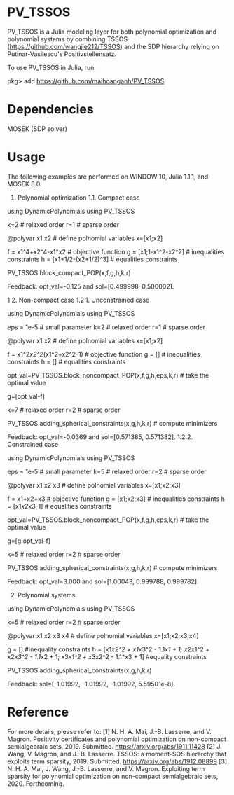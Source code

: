 # PV_TSSOS
PV_TSSOS is a Julia modeling layer for both polynomial optimization and polynomial systems by combining TSSOS (https://github.com/wangjie212/TSSOS) and the SDP hierarchy relying on Putinar-Vasilescu's Positivstellensatz. 

To use PV_TSSOS in Julia, run:

pkg> add https://github.com/maihoanganh/PV_TSSOS

# Dependencies
MOSEK (SDP solver)

# Usage
The following examples are performed on WINDOW 10, Julia 1.1.1, and MOSEK 8.0.

1. Polynomial optimization
1.1. Compact case

using DynamicPolynomials
using PV_TSSOS

k=2 # relaxed order
r=1 # sparse order

@polyvar x1 x2 # define polnomial variables
x=[x1;x2] 

f = x1^4+x2^4-x1*x2 # objective function
g = [x1;1-x1^2-x2^2] # inequalities constraints
h = [x1+1/2-(x2+1/2)^3] # equalities constraints

PV_TSSOS.block_compact_POP(x,f,g,h,k,r)

Feedback: opt_val=-0.125 and sol=[0.499998, 0.500002].

1.2. Non-compact case
1.2.1. Unconstrained case

using DynamicPolynomials
using PV_TSSOS

eps = 1e-5 # small parameter
k=2 # relaxed order
r=1 # sparse order

@polyvar x1 x2 # define polnomial variables
x=[x1;x2] 

f = x1^2*x2^2*(x1^2+x2^2-1) # objective function
g = [] # inequalities constraints
h = [] # equalities constraints

opt_val=PV_TSSOS.block_noncompact_POP(x,f,g,h,eps,k,r) # take the optimal value

g=[opt_val-f]

k=7 # relaxed order
r=2 # sparse order

PV_TSSOS.adding_spherical_constraints(x,g,h,k,r) # compute minimizers

Feedback: opt_val=-0.0369 and sol=[0.571385, 0.571382].
1.2.2.  Constrained case

using DynamicPolynomials
using PV_TSSOS

eps = 1e-5 # small parameter
k=5 # relaxed order
r=2 # sparse order

@polyvar x1 x2 x3 # define polnomial variables
x=[x1;x2;x3] 

f = x1+x2+x3 # objective function
g = [x1;x2;x3] # inequalities constraints
h = [x1*x2*x3-1] # equalities constraints

opt_val=PV_TSSOS.block_noncompact_POP(x,f,g,h,eps,k,r) # take the optimal value

g=[g;opt_val-f]

k=5 # relaxed order
r=2 # sparse order

PV_TSSOS.adding_spherical_constraints(x,g,h,k,r) # compute minimizers

Feedback: opt_val=3.000 and sol=[1.00043, 0.999788, 0.999782].

2. Polynomial systems

using DynamicPolynomials
using PV_TSSOS

k=5 # relaxed order
r=2 # sparse order

@polyvar x1 x2 x3 x4 # define polnomial variables
x=[x1;x2;x3;x4] 

g = [] #inequality constraints
h = [x1*x2^2 + x1*x3^2 - 1.1*x1 + 1;
    x2*x1^2 + x2*x3^2 - 1.1*x2 + 1;
    x3*x1^2 + x3*x2^2 - 1.1*x3 + 1] #equality constraints

PV_TSSOS.adding_spherical_constraints(x,g,h,k,r)

Feedback: sol=[-1.01992, -1.01992, -1.01992, 5.59501e-8].

# Reference
For more details, please refer to:
[1]	N. H. A. Mai, J.-B. Lasserre, and V. Magron. Positivity certificates and polynomial optimization on non-compact semialgebraic sets, 2019. Submitted.
https://arxiv.org/abs/1911.11428
[2]	J. Wang, V. Magron, and J.-B. Lasserre. TSSOS: a moment-SOS hierarchy that exploits term sparsity, 2019. Submitted. 
https://arxiv.org/abs/1912.08899
[3] N. H. A. Mai, J. Wang, J.-B. Lasserre, and V. Magron. Exploiting term sparsity for polynomial optimization on non-compact semialgebraic sets, 2020. Forthcoming.

